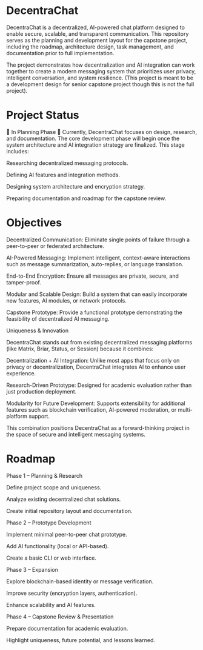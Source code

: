 # DecentraChat

DecentraChat is a decentralized, AI-powered chat platform designed to enable secure, scalable, and transparent communication. This repository serves as the planning and development layout for the capstone project, including the roadmap, architecture design, task management, and documentation prior to full implementation.

The project demonstrates how decentralization and AI integration can work together to create a modern messaging system that prioritizes user privacy, intelligent conversation, and system resilience. (This project is meant to be a development design for senior capstone project though this is not the full project).

# Project Status

🚧 In Planning Phase 🚧
Currently, DecentraChat focuses on design, research, and documentation. The core development phase will begin once the system architecture and AI integration strategy are finalized. This stage includes:

Researching decentralized messaging protocols.

Defining AI features and integration methods.

Designing system architecture and encryption strategy.

Preparing documentation and roadmap for the capstone review.

# Objectives

Decentralized Communication: Eliminate single points of failure through a peer-to-peer or federated architecture.

AI-Powered Messaging: Implement intelligent, context-aware interactions such as message summarization, auto-replies, or language translation.

End-to-End Encryption: Ensure all messages are private, secure, and tamper-proof.

Modular and Scalable Design: Build a system that can easily incorporate new features, AI modules, or network protocols.

Capstone Prototype: Provide a functional prototype demonstrating the feasibility of decentralized AI messaging.

Uniqueness & Innovation

DecentraChat stands out from existing decentralized messaging platforms (like Matrix, Briar, Status, or Session) because it combines:

Decentralization + AI Integration: Unlike most apps that focus only on privacy or decentralization, DecentraChat integrates AI to enhance user experience.

Research-Driven Prototype: Designed for academic evaluation rather than just production deployment.

Modularity for Future Development: Supports extensibility for additional features such as blockchain verification, AI-powered moderation, or multi-platform support.

This combination positions DecentraChat as a forward-thinking project in the space of secure and intelligent messaging systems.

# Roadmap

Phase 1 – Planning & Research

Define project scope and uniqueness.

Analyze existing decentralized chat solutions.

Create initial repository layout and documentation.

Phase 2 – Prototype Development

Implement minimal peer-to-peer chat prototype.

Add AI functionality (local or API-based).

Create a basic CLI or web interface.

Phase 3 – Expansion

Explore blockchain-based identity or message verification.

Improve security (encryption layers, authentication).

Enhance scalability and AI features.

Phase 4 – Capstone Review & Presentation

Prepare documentation for academic evaluation.

Highlight uniqueness, future potential, and lessons learned.
